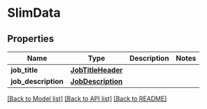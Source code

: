 # SlimData


## Properties
Name | Type | Description | Notes
------------ | ------------- | ------------- | -------------
**job_title** | [**JobTitleHeader**](JobTitleHeader.md) |  | 
**job_description** | [**JobDescription**](JobDescription.md) |  | 

[[Back to Model list]](../README.md#documentation-for-models) [[Back to API list]](../README.md#documentation-for-api-endpoints) [[Back to README]](../README.md)


